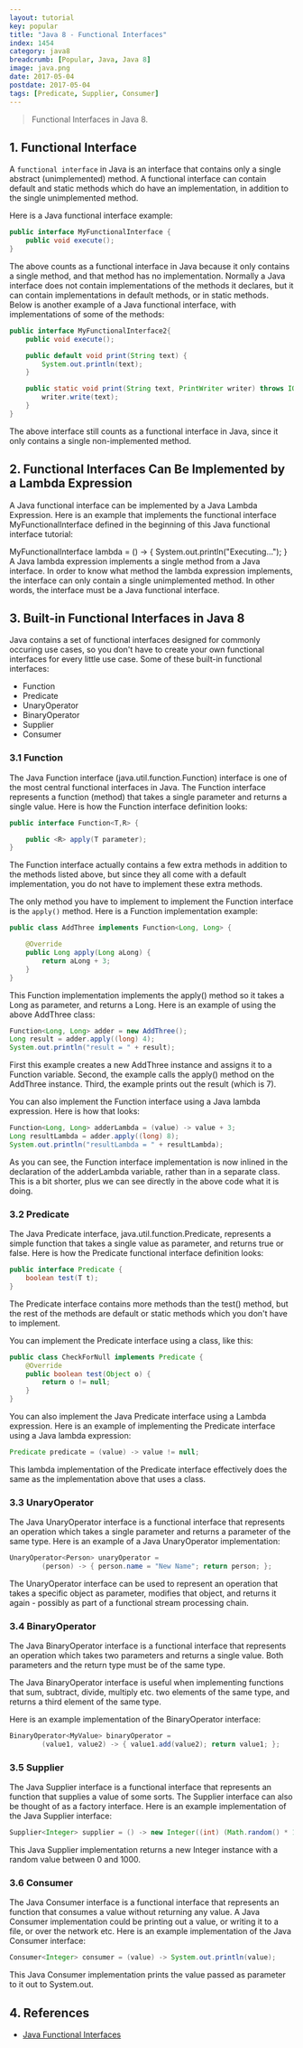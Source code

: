 ```yaml
---
layout: tutorial
key: popular
title: "Java 8 - Functional Interfaces"
index: 1454
category: java8
breadcrumb: [Popular, Java, Java 8]
image: java.png
date: 2017-05-04
postdate: 2017-05-04
tags: [Predicate, Supplier, Consumer]
---
```


> Functional Interfaces in Java 8.

## 1. Functional Interface
A `functional interface` in Java is an interface that contains only a single abstract (unimplemented) method. A functional interface can contain default and static methods which do have an implementation, in addition to the single unimplemented method.

Here is a Java functional interface example:
```java
public interface MyFunctionalInterface {
    public void execute();
}
```
The above counts as a functional interface in Java because it only contains a single method, and that method has no implementation. Normally a Java interface does not contain implementations of the methods it declares, but it can contain implementations in default methods, or in static methods. Below is another example of a Java functional interface, with implementations of some of the methods:
```java
public interface MyFunctionalInterface2{
    public void execute();

    public default void print(String text) {
        System.out.println(text);
    }

    public static void print(String text, PrintWriter writer) throws IOException {
        writer.write(text);
    }
}
```
The above interface still counts as a functional interface in Java, since it only contains a single non-implemented method.

## 2. Functional Interfaces Can Be Implemented by a Lambda Expression
A Java functional interface can be implemented by a Java Lambda Expression. Here is an example that implements the functional interface MyFunctionalInterface defined in the beginning of this Java functional interface tutorial:

MyFunctionalInterface lambda = () -> {
    System.out.println("Executing...");
}
A Java lambda expression implements a single method from a Java interface. In order to know what method the lambda expression implements, the interface can only contain a single unimplemented method. In other words, the interface must be a Java functional interface.

## 3. Built-in Functional Interfaces in Java 8
Java contains a set of functional interfaces designed for commonly occuring use cases, so you don't have to create your own functional interfaces for every little use case. Some of these built-in functional interfaces:
* Function
* Predicate
* UnaryOperator
* BinaryOperator
* Supplier
* Consumer

### 3.1 Function
The Java Function interface (java.util.function.Function) interface is one of the most central functional interfaces in Java. The Function interface represents a function (method) that takes a single parameter and returns a single value. Here is how the Function interface definition looks:
```java
public interface Function<T,R> {

    public <R> apply(T parameter);
}
```
The Function interface actually contains a few extra methods in addition to the methods listed above, but since they all come with a default implementation, you do not have to implement these extra methods.

The only method you have to implement to implement the Function interface is the `apply()` method. Here is a Function implementation example:
```java
public class AddThree implements Function<Long, Long> {

    @Override
    public Long apply(Long aLong) {
        return aLong + 3;
    }
}
```
This Function implementation implements the apply() method so it takes a Long as parameter, and returns a Long. Here is an example of using the above AddThree class:
```java
Function<Long, Long> adder = new AddThree();
Long result = adder.apply((long) 4);
System.out.println("result = " + result);
```
First this example creates a new AddThree instance and assigns it to a Function variable. Second, the example calls the apply() method on the AddThree instance. Third, the example prints out the result (which is 7).

You can also implement the Function interface using a Java lambda expression. Here is how that looks:
```java
Function<Long, Long> adderLambda = (value) -> value + 3;
Long resultLambda = adder.apply((long) 8);
System.out.println("resultLambda = " + resultLambda);
```
As you can see, the Function interface implementation is now inlined in the declaration of the adderLambda variable, rather than in a separate class. This is a bit shorter, plus we can see directly in the above code what it is doing.
### 3.2 Predicate
The Java Predicate interface, java.util.function.Predicate, represents a simple function that takes a single value as parameter, and returns true or false. Here is how the Predicate functional interface definition looks:
```java
public interface Predicate {
    boolean test(T t);
}
```
The Predicate interface contains more methods than the test() method, but the rest of the methods are default or static methods which you don't have to implement.

You can implement the Predicate interface using a class, like this:
```java
public class CheckForNull implements Predicate {
    @Override
    public boolean test(Object o) {
        return o != null;
    }
}
```
You can also implement the Java Predicate interface using a Lambda expression. Here is an example of implementing the Predicate interface using a Java lambda expression:
```java
Predicate predicate = (value) -> value != null;
```
This lambda implementation of the Predicate interface effectively does the same as the implementation above that uses a class.
### 3.3 UnaryOperator
The Java UnaryOperator interface is a functional interface that represents an operation which takes a single parameter and returns a parameter of the same type. Here is an example of a Java UnaryOperator implementation:
```java
UnaryOperator<Person> unaryOperator =
        (person) -> { person.name = "New Name"; return person; };
```
The UnaryOperator interface can be used to represent an operation that takes a specific object as parameter, modifies that object, and returns it again - possibly as part of a functional stream processing chain.
### 3.4 BinaryOperator
The Java BinaryOperator interface is a functional interface that represents an operation which takes two parameters and returns a single value. Both parameters and the return type must be of the same type.

The Java BinaryOperator interface is useful when implementing functions that sum, subtract, divide, multiply etc. two elements of the same type, and returns a third element of the same type.

Here is an example implementation of the BinaryOperator interface:
```java
BinaryOperator<MyValue> binaryOperator =
        (value1, value2) -> { value1.add(value2); return value1; };
```
### 3.5 Supplier
The Java Supplier interface is a functional interface that represents an function that supplies a value of some sorts. The Supplier interface can also be thought of as a factory interface. Here is an example implementation of the Java Supplier interface:
```java
Supplier<Integer> supplier = () -> new Integer((int) (Math.random() * 1000D));
```
This Java Supplier implementation returns a new Integer instance with a random value between 0 and 1000.
### 3.6 Consumer
The Java Consumer interface is a functional interface that represents an function that consumes a value without returning any value. A Java Consumer implementation could be printing out a value, or writing it to a file, or over the network etc. Here is an example implementation of the Java Consumer interface:
```java
Consumer<Integer> consumer = (value) -> System.out.println(value);
```
This Java Consumer implementation prints the value passed as parameter to it out to System.out.

## 4. References
* [Java Functional Interfaces](http://tutorials.jenkov.com/java-functional-programming/functional-interfaces.html)
